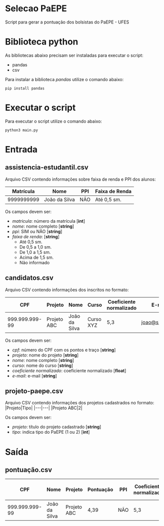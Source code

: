 # Selecao PaEPE
Script para gerar a pontuação dos bolsistas do PaEPE - UFES

# Biblioteca python
As bibliotecas abaixo precisam ser instaladas para executar o script:
* pandas
* csv

Para instalar a biblioteca *pandas* utilize o comando abaixo:
```console
pip install pandas
```

# Executar o script
Para executar o script utilize o comando abaixo:
```console
python3 main.py
```

# Entrada
## assistencia-estudantil.csv
Arquivo CSV contendo informações sobre faixa de renda e PPI dos alunos:

|Matrícula|Nome|PPI|Faixa de Renda|
|---|---|---|---|
|9999999999|João da Silva|NÃO|Até 0,5 sm.|

Os campos devem ser:
* *matricula*: número da matrícula [**int**]
* *nome*: nome completo [**string**]
* *ppi*: SIM ou NÃO [**string**]
* *faixa de renda*: [**string**]
  * Até 0,5 sm.
  * De 0,5 a 1,0 sm.
  * De 1,0 a 1,5 sm.
  * Acima de 1,5 sm.
  * Não informado

## candidatos.csv
Arquivo CSV contendo informações dos inscritos no formato:

|CPF|Projeto|Nome|Curso|Coeficiente normalizado|E-mail|
|---|---|---|---|---|---|
|999.999.999-99|Projeto ABC|João da Silva|Curso XYZ|5,3|joao@silva.com|

Os campos devem ser:
* *cpf*: número do CPF com os pontos e traço [**string**]
* *projeto*: nome do projeto [**string**]
* *nome*: nome completo [**string**]
* *curso*: nome do curso [**string**]
* *coeficiente normalizado*: coeficiente normalizado [**float**]
* *e-mail*: e-mail [**string**]

## projeto-paepe.csv
Arquivo CSV contendo informações dos projetos cadastrados no formato:
|Projeto|Tipo|
|---|---|
|Projeto ABC|2|

Os campos devem ser:
* *projeto*: título do projeto cadastrado [**string**]
* *tipo*: indica tipo do PaEPE (1 ou 2) [**int**]

# Saída
## pontuação.csv
|CPF|Nome|Projeto|Pontuação|PPI|Coeficiente normalizado|Matrícula|Curso|Faixa de Renda|E-mail|
|---|---|---|---|---|---|---|---|---|---|
|999.999.999-99|João da Silva|Projeto ABC|4,39|NÃO|5,3|9999999999|Curso XYZ|Até 0,5 sm.|joao@silva.com|